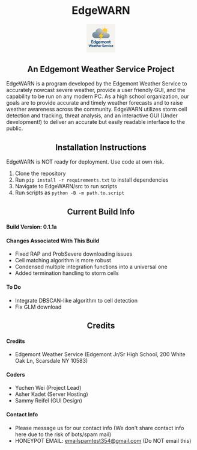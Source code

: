 <h1 align="center">EdgeWARN</h1>

<p align="center">
<img src="assets/EWS_logo_072025.png" alt="EWS-logo" width="15%"/>
</p>

<h2 align="center">An Edgemont Weather Service Project</h2>

EdgeWARN is a program developed by the Edgemont Weather Service to accurately nowcast severe weather, provide a user friendly GUI, and the capability to be run on any modern PC. As a high school organization, our goals are to provide accurate and timely weather forecasts and to raise weather awareness across the community. EdgeWARN utilizes storm cell detection and tracking, threat analysis, and an interactive GUI (Under development!) to deliver an accurate but easily readable interface to the public.

<h2 align="center">Installation Instructions</h2>
EdgeWARN is NOT ready for deployment. Use code at own risk.

1. Clone the repository
2. Run `pip install -r requirements.txt` to install dependencies
3. Navigate to EdgeWARN/src to run scripts
4. Run scripts as `python -B -m path.to.script`

<h2 align="center">Current Build Info</h2>

#### Build Version: 0.1.1a

#### Changes Associated With This Build
- Fixed RAP and ProbSevere downloading issues
- Cell matching algorithm is more robust
- Condensed multiple integration functions into a universal one
- Added termination handling to storm cells

#### To Do
- Integrate DBSCAN-like algorithm to cell detection
- Fix GLM download

<h2 align="center">Credits</h2>

#### Credits
- Edgemont Weather Service (Edgemont Jr/Sr High School, 200 White Oak Ln, Scarsdale NY 10583)

#### Coders
- Yuchen Wei (Project Lead)
- Asher Kadet (Server Hosting)
- Sammy Reifel (GUI Design)

#### Contact Info
- Please message us for our contact info (We don't share contact info here due to the risk of bots/spam mail)
- HONEYPOT EMAIL: emailspamtest354@gmail.com (Do NOT email this)
